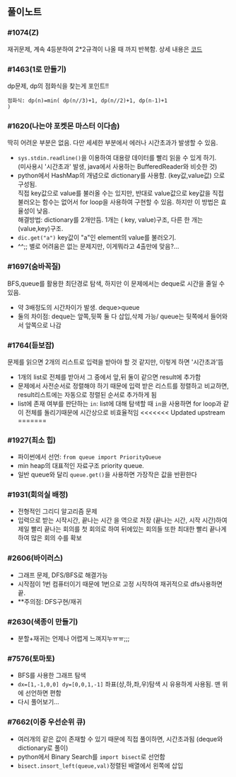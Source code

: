 ## 풀이노트

### #1074(Z)
재귀문제, 계속 4등분하여 2*2규격이 나올 때 까지 반복함. 상세 내용은 [코드](./P1074.py "Z 파이썬풀이")

### #1463(1로 만들기)
dp문제, dp의 점화식을 찾는게 포인트!!

<code>점화식: dp(n)=min( dp(n//3)+1, dp(n//2)+1, dp(n-1)+1 )</code>


### #1620(나는야 포켓몬 마스터 이다솜)

  딱히 어려운 부분은 없음. 다만 세세한 부분에서 에러나 시간초과가 발생할 수 있음.
 
  - <code>sys.stdin.readline()</code>을 이용하여 대용량 데이터를 빨리 읽을 수 있게 하기. <br>
  (미사용시 '시간초과' 발생, java에서 사용하는 BufferedReader와 비슷한 것)
  - python에서 HashMap의 개념으로 dictionary를 사용함. (key값,value값) 으로 구성됨. <br>
  직접 key값으로 value를 불러올 수는 있지만, 반대로 value값으로 key값을 직접 불러오는 함수는 없어서 for loop을 사용하여 구현할 수 있음.
  하지만 이 방법은 효율성이 낮음. <br>
  해결방법: dictionary를 2개만듬. 1개는 ( key, value)구조, 다른 한 개는 (value,key)구조.
  - <code>dic.get("a")</code> key값이 "a"인 element의 value를 불러오기.
  - ^^;; 별로 어려움은 없는 문제지만, 이게뭐라고 4출만에 맞음?...
  
### #1697(숨바꼭질)
BFS,queue를 활용한 최단경로 탐색, 하지만 이 문제에서는 deque로 시간을 줄일 수 있음.<br>
  - 약 3배정도의 시간차이가 발생. deque>queue
  - 둘의 차이점: deque는 앞쪽,뒷쪽 둘 다 삽입,삭제 가능/ queue는 뒷쪽에서 들어와서 앞쪽으로 나감

### #1764(듣보잡)
문제를 읽으면 2개의 리스트로 입력을 받아야 할 것 같지만, 이렇게 하면 '시간초과'뜸
  - 1개의 list로 전체를 받아서 그 중에서 앞,뒤 둘이 같으면 result에 추가함
  - 문제에서 사전순서로 정렬해야 하기 때문에 입력 받은 리스트를 정렬하고 비교하면, result리스트에는 자동으로 정렬된 순서로 추가하게 됨
  - list에 존재 여부를 판단하는 <code>in</code>: list에 대해 탐색할 때 <code>in</code>을 사용하면 for loop과 같이 전체를 돌리기때문에 시간상으로 비효율적임
<<<<<<< Updated upstream
=======
  
### #1927(최소 힙)
  - 파이썬에서 선언: <code>from queue import PriorityQueue</code> <br>
  - min heap의 대표적인 자료구조 priority queue.<br>
  - 일반 queue와 달리 <code>queue.get()</code>을 사용하면 가장작은 값을 반환한다
  
### #1931(회의실 배정)
  - 전형적인 그리디 알고리즘 문제
  - 입력으로 받는 시작시간, 끝나는 시간 을 역으로 저장 (끝나는 시간, 시작 시간)하여 제일 빨리 끝나는 회의를 첫 회의로 하여 뒤에있는 회의들 또한 최대한 빨리 끝나게 하여 많은 회의 수를 확보

### #2606(바이러스)
  - 그래프 문제, DFS/BFS로 해결가능
  - 시작점이 1번 컴퓨터이기 때문에 1번으로 고정 시작하여 재귀적으로 dfs사용하면 끝.
  - **주의점: DFS구현/재귀
 
### #2630(색종이 만들기)
  - 분할+재귀는 언제나 어렵게 느껴지누ㅠㅠ;;;
  
### #7576(토마토)
  - BFS를 사용한 그래프 탐색
  - <code>dx=[1,-1,0,0] dy=[0,0,1,-1]</code> 좌표(상,하,좌,우)탐색 시 유용하게 사용됨. 맨 위에 선언하면 편함
  - 다시 풀어보기...
  
### #7662(이중 우선순위 큐) 
  - 여러개의 같은 값이 존재할 수 있기 때문에 직접 풀이하면, 시간초과됨 (deque와dictionary로 풀이)
  - python에서 Binary Search를 <code>import bisect</code>로 선언함
  - <code>bisect.insort_left(queue,val)</code>정렬된 배열에서 왼쪽에 삽입